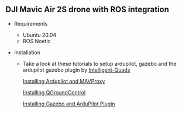 DJI Mavic Air 2S drone with ROS integration
-
- Requirements
  - Ubuntu 20.04
  - ROS Noetic
  
  
- Installation
  - Take a look at these tutorials to setup ardupilot, gazebo and the ardupilot gazebo plugin by [Intelligent-Quads](https://github.com/Intelligent-Quads)

      [Installing Ardupilot and MAVProxy](https://github.com/Intelligent-Quads/iq_tutorials/blob/master/docs/Installing_Ardupilot.md)

      [Installing QGroundControl](https://github.com/Intelligent-Quads/iq_tutorials/blob/master/docs/installing_qgc.md)

      [Installing Gazebo and ArduPilot Plugin](https://github.com/Intelligent-Quads/iq_tutorials/blob/master/docs/installing_gazebo_arduplugin.md)
      
  

